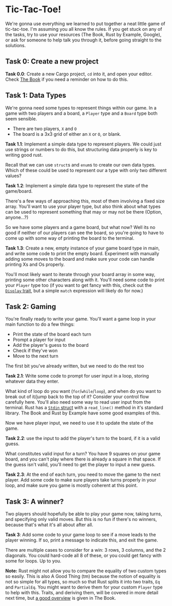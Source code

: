 # Tic-Tac-Toe!

We're gonna use everything we learned to put together a neat little game of tic-tac-toe. I'm assuming you all know the rules. If you get stuck on any of the tasks, try to use your resources (The Book, Rust by Example, Google), or ask for someone to help talk you through it, before going straight to the solutions.

## Task 0: Create a new project

**Task 0.0**: Create a new Cargo project, `cd` into it, and open your editor. Check [The Book](https://doc.rust-lang.org/book/ch01-03-hello-cargo.html) if you need a reminder on how to do this.

## Task 1: Data Types

We're gonna need some types to represent things within our game. In a game with two players and a board, a `Player` type and a `Board` type both seem sensible.

- There are two players, `X` and `O`
- The board is a 3x3 grid of either an `X` or `O`, or blank.

**Task 1.1**: Implement a simple data type to represent players. We could just use strings or numbers to do this, but structuring data properly is key to writing good rust.

Recall that we can use `struct`s and `enum`s to create our own data types. Which of these could be used to represent our a type with only two different values?

**Task 1.2**: Implement a simple data type to represent the state of the game/board.

There's a few ways of approaching this, most of them involving a fixed size array. You'll want to use your player type, but also think about what types can be used to represent something that may or may not be there (Option, anyone...?)

So we have some players and a game board, but what now? Well its no good if neither of our players can see the board, so you're going to have to come up with some way of printing the board to the terminal.

**Task 1.3**: Create a new, empty instance of your game board type in main, and write some code to print the empty board. Experiment with manually adding some moves to the board and make sure your code can handle printing Xs and Os properly.

You'll most likely want to iterate through your board array in some way, printing some other characters along with it. You'll need some code to print your `Player` type too (if you want to get fancy with this, check out the [`Display` trait](https://doc.rust-lang.org/rust-by-example/hello/print/print_display.html), but a simple `match` expression will likely do for now.)

## Task 2: Gaming

You're finally ready to write your game. You'll want a game loop in your main function to do a few things:

- Print the state of the board each turn
- Prompt a player for input
- Add the player's guess to the board
- Check if they've won
- Move to the next turn

The first bit you've already written, but we need to do the rest too

**Task 2.1**: Write some code to prompt for user input in a loop, storing whatever data they enter.

What kind of loop do you want (`for`/`while`/`loop`), and when do you want to break out of it/jump back to the top of it? Consider your control flow carefully here. You'll also need some way to read user input from the terminal. Rust has a [`Stdin` struct](https://doc.rust-lang.org/std/io/fn.stdin.html) with a `read_line()` method in it's standard library. The Book and Rust by Example have some good examples of this.

Now we have player input, we need to use it to update the state of the game.

**Task 2.2**: use the input to add the player's turn to the board, if it is a valid guess.

What constitutes valid input for a turn? You have 9 squares on your game board, and you can't play where there is already a square in that space. If the guess isn't valid, you'll need to get the player to input a new guess.

**Task 2.3**: At the end of each turn, you need to move the game to the next player. Add some code to make sure players take turns properly in your loop, and make sure you game is mostly coherent at this point.

## Task 3: A winner?

Two players should hopefully be able to play your game now, taking turns, and specifying only valid moves. But this is no fun if there's no winners, because that's what it's all about after all.

**Task 3**: Add some code to your game loop to see if a move leads to the player winning. If so, print a message to indicate this, and exit the game.

There are multiple cases to consider for a win: 3 rows, 3 columns, and the 2 diagonals. You could hard-code all 8 of these, or you could get fancy with some for loops. Up to you.

**Note:** Rust might not allow you to compare the equality of two custom types so easily. This is also A Good Thing (tm) because the notion of equality is not so simple for all types, so much so that Rust splits it into two traits, `Eq` and `PartialEq`. You might want to derive them for your custom `Player` type to help with this. Traits, and deriving them, will be covered in more detail next time, but [a good overview](https://doc.rust-lang.org/book/appendix-03-derivable-traits.html) is given in The Book.
